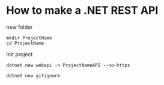 
# How to make a .NET REST API


new folder
```
mkdir ProjectName
cd ProjectName
```
Init project
```
dotnet new webapi -n ProjectNameAPI --no-https

dotnet new gitignore

```



